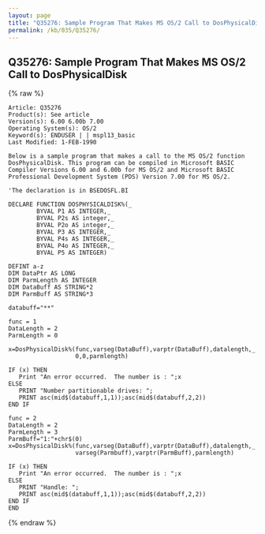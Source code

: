 ```yaml
---
layout: page
title: "Q35276: Sample Program That Makes MS OS/2 Call to DosPhysicalDisk"
permalink: /kb/035/Q35276/
---
```


## Q35276: Sample Program That Makes MS OS/2 Call to DosPhysicalDisk

{% raw %}

	Article: Q35276
	Product(s): See article
	Version(s): 6.00 6.00b 7.00
	Operating System(s): OS/2
	Keyword(s): ENDUSER | | mspl13_basic
	Last Modified: 1-FEB-1990
	
	Below is a sample program that makes a call to the MS OS/2 function
	DosPhysicalDisk. This program can be compiled in Microsoft BASIC
	Compiler Versions 6.00 and 6.00b for MS OS/2 and Microsoft BASIC
	Professional Development System (PDS) Version 7.00 for MS OS/2.
	
	'The declaration is in BSEDOSFL.BI
	
	DECLARE FUNCTION DOSPHYSICALDISK%(_
	        BYVAL P1 AS INTEGER,_
	        BYVAL P2s AS integer,_
	        BYVAL P2o AS integer,_
	        BYVAL P3 AS INTEGER,_
	        BYVAL P4s AS INTEGER,_
	        BYVAL P4o AS INTEGER,_
	        BYVAL P5 AS INTEGER)
	
	DEFINT a-z
	DIM DataPtr AS LONG
	DIM ParmLength AS INTEGER
	DIM DataBuff AS STRING*2
	DIM ParmBuff AS STRING*3
	
	databuff="**"
	
	func = 1
	DataLength = 2
	ParmLength = 0
	
	x=DosPhysicalDisk%(func,varseg(DataBuff),varptr(DataBuff),datalength,_
	                   0,0,parmlength)
	
	IF (x) THEN
	   Print "An error occurred.  The number is : ";x
	ELSE
	   PRINT "Number partitionable drives: ";
	   PRINT asc(mid$(databuff,1,1));asc(mid$(databuff,2,2))
	END IF
	
	func = 2
	DataLength = 2
	ParmLength = 3
	ParmBuff="1:"+chr$(0)
	x=DosPhysicalDisk%(func,varseg(DataBuff),varptr(DataBuff),datalength,_
	                   varseg(Parmbuff),varptr(ParmBuff),parmlength)
	
	IF (x) THEN
	   Print "An error occurred.  The number is : ";x
	ELSE
	   PRINT "Handle: ";
	   PRINT asc(mid$(databuff,1,1));asc(mid$(databuff,2,2))
	END IF
	END

{% endraw %}
